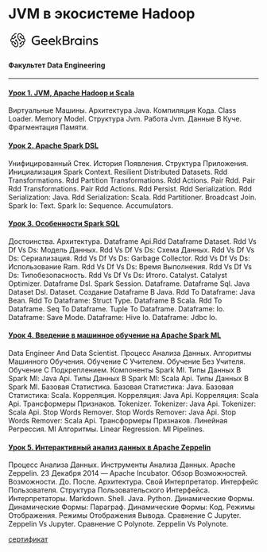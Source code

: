 # JVM в экосистеме Hadoop
![](logo.png)
#### Факультет Data Engineering
____
#### [Урок 1. JVM, Apache Hadoop и Scala](https://github.com/TolstikovIgor/JVM-Hadoop/tree/main/lesson1)
Виртуальные Машины. Архитектура Java. Компиляция Кода. Class Loader. Memory Model. Структура Jvm. Работа Jvm. Данные В Куче. Фрагментация Памяти. 

#### [Урок 2. Apache Spark DSL](https://github.com/TolstikovIgor/JVM-Hadoop/tree/main/lesson2)
Унифицированный Стек. История Появления. Структура Приложения. Инициализация Spark Context. Resilient Distributed Datasets. Rdd Transformations. Rdd Partition Transformations. Rdd Actions. Pair Rdd. Pair Rdd Transformations. Pair Rdd Actions. Rdd Persist. Rdd Serialization. Rdd Serialization: Java. Rdd Serialization: Scala. Rdd Partitioner. Broadcast Join. Spark Io: Text. Spark Io: Sequence. Accumulators. 

#### [Урок 3. Особенности Spark SQL](https://github.com/TolstikovIgor/JVM-Hadoop/tree/main/lesson3)
Достоинства. Архитектура. Dataframe Api.Rdd Dataframe Dataset. Rdd Vs Df Vs Ds: Модель Данных. Rdd Vs Df Vs Ds: Схема Данных. Rdd Vs Df Vs Ds: Сериализация. Rdd Vs Df Vs Ds: Garbage Collector. Rdd Vs Df Vs Ds: Использование Ram. Rdd Vs Df Vs Ds: Время Выполнения. Rdd Vs Df Vs Ds: Типобезопасность. Rdd Vs Df Vs Ds: Итого. Catalyst. Catalyst Optimizer. Dataframe Dsl. Spark Session. Dataframe. Dataframe Sql. Java Dataset Dsl. Dataset. Создание Dataframe В Java. Rdd To Dataframe: Java Bean. Rdd To Dataframe: Struct Type. Dataframe В Scala. Rdd To Dataframe. Seq To Dataframe. Tuple To Dataframe. Dataframe: Io. Dataframe: Save Mode. Dataframe: Hive Io. Dataframe: Jdbc Io.
 
#### [Урок 4. Введение в машинное обучение на Apache Spark ML](https://github.com/TolstikovIgor/JVM-Hadoop/tree/main/lesson4)
Data Engineer And Data Scientist. Процесс Анализа Данных. Алгоритмы Машинного Обучения. Обучение С Учителем. Обучение Без Учителя. Обучение С Подкреплением. Компоненты Spark Ml. Типы Данных В Spark Ml: Java Api. Типы Данных В Spark Ml: Scala Api. Типы Данных В Spark Ml. Базовая Статистика. Базовая Статистика: Java. Базовая Статистика: Scala. Корреляция. Корреляция: Java Api. Корреляция: Scala Api. Трансформеры Признаков. Tokenizer. Tokenizer: Java Api. Tokenizer: Scala Api. Stop Words Remover. Stop Words Remover: Java Api. Stop Words Remover: Scala Api. Трансформеры Признаков. Линейная Регрессия. Ml Алгоритмы. Linear Regression. Ml Pipelines. 

#### [Урок 5. Интерактивный анализ данных в Apache Zeppelin](https://github.com/TolstikovIgor/JVM-Hadoop/tree/main/lesson5)
Процесс Анализа Данных. Инструменты Анализа Данных. Apache Zeppelin. 23 Декабря 2014 — Apache Incubator. Обзор Возможностей. Возможности. До. После. Архитектура. Свой Интерпретатор. Интерфейс Пользователя. Структура Пользовательского Интерфейса. Интерпретаторы. Markdown. Shell. Java. Python. Динамические Формы. Динамические Формы: Параграф. Динамические Формы: Код. Режимы Отображения. Режимы Отображения Вывода. Сравнение С Jupyter. Zeppelin Vs Jupyter. Сравнение С Polynote. Zeppelin Vs Polynote. 

[сертификат](https://gb.ru/go/NIysEp)
